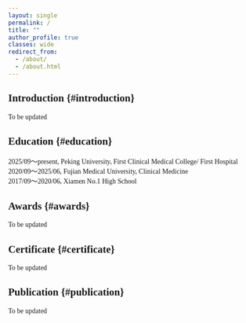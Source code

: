 ```yaml
---
layout: single
permalink: /
title: ""
author_profile: true
classes: wide
redirect_from:
  - /about/
  - /about.html
---
```



## Introduction {#introduction}
To be updated🥲<br>

## Education {#education}
2025/09～present, Peking University, First Clinical Medical College/ First Hospital<br>
2020/09～2025/06, Fujian Medical University, Clinical Medicine<br>
2017/09～2020/06, Xiamen No.1 High School

## Awards {#awards}
To be updated🥲<br>

## Certificate {#certificate}
To be updated🥲<br>

## Publication {#publication}
To be updated🥲<br>

<!-- If you want auto-rendered entries later, uncomment and ensure _publications/ has items:

{% assign pubs = site.publications | sort: "date" | reverse %}
{% if pubs.size > 0 %}
  {% for pub in pubs %}
    {% include archive-single.html %}
  {% endfor %}
{% else %}
  <p>No publications yet.</p>
{% endif %}

-->

<style>
  h2, h3 { scroll-margin-top: 90px; }  /* 锚点下移，避免被固定导航挡住 */
</style>		

<style>
/* 只改作者侧栏头像为矩形 */
.author__avatar img { border-radius: 0 !important; }
/* 如需控制侧栏头像尺寸，可加一条，例如固定 160px 宽 */
.author__avatar img { width: 160px; height: auto; }
/* 侧栏本来就是“头像在上、信息在下”的上下排布，无需额外设置 */
</style>

<style>
  /* 全页字体：正文、导航、标题、侧栏统一 Times New Roman */
  html, body, .site-title, .site-nav, .page__title,
  .page__content, .author__content, .author__urls-wrapper,
  h1, h2, h3, h4, h5, h6 {
    font-family: "Times New Roman", Times, serif !important;
    letter-spacing: normal;
  }

  /* 去掉小标题自带的底部边线（Minimal Mistakes 默认给 h2/h3 加线） */
  .page__content h2, .page__content h3 {
    border-bottom: 0 !important;
  }

  /* 你的锚点偏移保留（避免被固定导航遮住） */
  h2, h3 { scroll-margin-top: 90px; }
</style>
